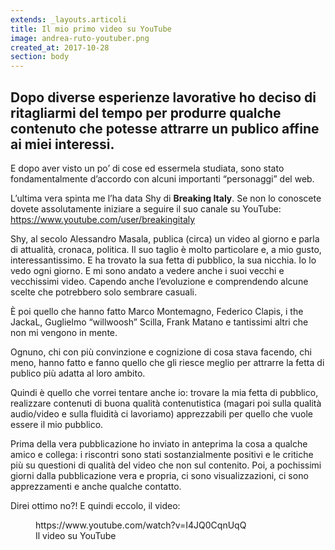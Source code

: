 ```yaml
---
extends: _layouts.articoli
title: Il mio primo video su YouTube
image: andrea-ruto-youtuber.png
created_at: 2017-10-28
section: body
---
```


<!-- wp:heading -->
<h2>Dopo diverse esperienze lavorative ho deciso di ritagliarmi del tempo per produrre qualche contenuto che potesse attrarre un publico affine ai miei interessi.</h2>
<!-- /wp:heading -->

<!-- wp:paragraph -->
<p>E dopo aver visto un po’ di cose ed essermela studiata, sono stato fondamentalmente d’accordo con alcuni importanti “personaggi” del web.</p>
<!-- /wp:paragraph -->

<!-- wp:paragraph -->
<p>L’ultima vera spinta me l’ha data Shy di <strong>Breaking Italy</strong>. Se non lo conoscete dovete assolutamente iniziare a seguire il suo canale su YouTube: <a href="https://www.youtube.com/user/breakingitaly" rel="noreferrer noopener" target="_blank">https://www.youtube.com/user/breakingitaly</a></p>
<!-- /wp:paragraph -->

<!-- wp:paragraph -->
<p>Shy, al secolo Alessandro Masala, publica (circa) un video al giorno e parla di attualità, cronaca, politica. Il suo taglio è molto particolare e, a mio gusto, interessantissimo. E ha trovato la sua fetta di pubblico, la sua nicchia. Io lo vedo ogni giorno. E mi sono andato a vedere anche i suoi vecchi e vecchissimi video. Capendo anche l’evoluzione e comprendendo alcune scelte che potrebbero solo sembrare casuali.</p>
<!-- /wp:paragraph -->

<!-- wp:paragraph -->
<p>È poi quello che hanno fatto Marco Montemagno, Federico Clapis, i the JackaL, Guglielmo “willwoosh” Scilla, Frank Matano e tantissimi altri che non mi vengono in mente.</p>
<!-- /wp:paragraph -->

<!-- wp:paragraph -->
<p>Ognuno, chi con più convinzione e cognizione di cosa stava facendo, chi meno, hanno fatto e fanno quello che gli riesce meglio per attrarre la fetta di publico più adatta al loro&nbsp;ambito.</p>
<!-- /wp:paragraph -->

<!-- wp:paragraph -->
<p>Quindi è quello che vorrei tentare anche io: trovare la mia fetta di pubblico, realizzare contenuti di buona qualità contenutistica (magari poi sulla qualità audio/video e sulla fluidità ci lavoriamo) apprezzabili per quello che vuole essere il mio pubblico.</p>
<!-- /wp:paragraph -->

<!-- wp:paragraph -->
<p>Prima della vera pubblicazione ho inviato in anteprima la cosa a qualche amico e collega: i riscontri sono stati sostanzialmente positivi e le critiche più su questioni di qualità del video che non sul contenito. Poi, a pochissimi giorni dalla pubblicazione vera e propria, ci sono visualizzazioni, ci sono apprezzamenti e anche qualche contatto.</p>
<!-- /wp:paragraph -->

<!-- wp:paragraph -->
<p>Direi ottimo no?! E quindi eccolo, il video:</p>
<!-- /wp:paragraph -->

<!-- wp:core-embed/youtube {"url":"https://www.youtube.com/watch?v=I4JQ0CqnUqQ","type":"video","providerNameSlug":"youtube","className":"wp-embed-aspect-16-9 wp-has-aspect-ratio"} -->
<figure class="wp-block-embed-youtube wp-block-embed is-type-video is-provider-youtube wp-embed-aspect-16-9 wp-has-aspect-ratio"><div class="wp-block-embed__wrapper">
https://www.youtube.com/watch?v=I4JQ0CqnUqQ
</div><figcaption>Il video su YouTube</figcaption></figure>
<!-- /wp:core-embed/youtube -->